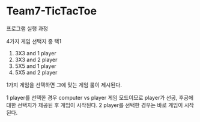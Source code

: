 # Team7-TicTacToe

프로그램 실행 과정

4가지 게임 선택지 중 택1
1. 3X3 and 1 player
2. 3X3 and 2 player
3. 5X5 and 1 player
4. 5X5 and 2 player

1가지 게임을 선택하면 그에 맞는 게임 룰이 제시된다.

1 player를 선택한 경우 computer vs player 게임 모드이므로 player가 선공, 후공에 대한 선택지가 제공된 후 게임이 시작된다.
2 player를 선택한 경우는 바로 게임이 시작된다.
